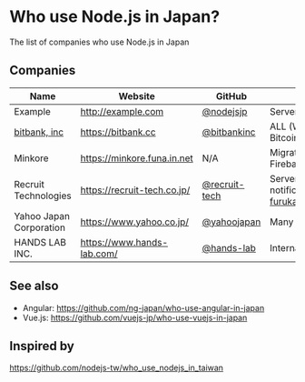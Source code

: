 # Who use Node.js in Japan?
The list of companies who use Node.js in Japan

## Companies

Name | Website | GitHub | What we do with
------------ | ------- | ------- | -------
Example | http://example.com | [@nodejsjp](https://github.com/nodejsjp) | Server side rendering 
[bitbank, inc](https://bitcoinbank.co.jp) | https://bitbank.cc | [@bitbankinc](https://github.com/bitbankinc) | ALL (Web Service, Backend Job, Angular building, Bitcoin and Cryptocurrencies)
Minkore | https://minkore.funa.in.net | N/A | Migrating to Firebase Cloud Functions (Vue.js + Firebase SPA) 
Recruit Technologies | https://recruit-tech.co.jp/ | [@recruit-tech](http://github.com/recruit-tech/) | Server Side Rendering, Frontend tool, Push notification platform, etc see: http://yosuke-furukawa.hatenablog.com/entry/2016/12/01/175446 
Yahoo Japan Corporation | https://www.yahoo.co.jp/ | [@yahoojapan](https://github.com/yahoojapan) | Many properties are running with Node.js
HANDS LAB INC. | https://www.hands-lab.com/ | [@hands-lab](https://github.com/hands-lab) | Internal CRM Web Apps are running with Node.js
## See also
+ Angular: https://github.com/ng-japan/who-use-angular-in-japan
+ Vue.js: https://github.com/vuejs-jp/who-use-vuejs-in-japan

## Inspired by
https://github.com/nodejs-tw/who_use_nodejs_in_taiwan
